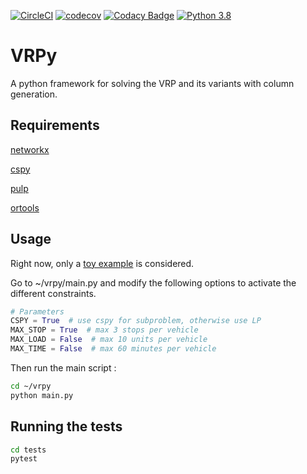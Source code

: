 [![CircleCI](https://circleci.com/gh/Kuifje02/vrpy.svg?style=svg)](https://circleci.com/gh/Kuifje02/vrpy)
[![codecov](https://codecov.io/gh/Kuifje02/vrpy/branch/master/graph/badge.svg)](https://codecov.io/gh/Kuifje02/vrpy)
[![Codacy Badge](https://api.codacy.com/project/badge/Grade/9b8a07701e54401aa71a1db7dba4d462)](https://www.codacy.com/manual/Kuifje02/vrpy?utm_source=github.com&amp;utm_medium=referral&amp;utm_content=Kuifje02/vrpy&amp;utm_campaign=Badge_Grade)
[![Python 3.8](https://img.shields.io/badge/python-3.8-blue.svg)](https://www.python.org/downloads/release/python-360/)

# VRPy
A python framework for solving the VRP and its variants with column generation.

## Requirements

[networkx](https://pypi.org/project/networkx/)

[cspy](https://pypi.org/project/cspy/)

[pulp](https://pypi.org/project/PuLP/)

[ortools](https://developers.google.com/optimization/install/python)

## Usage

Right now, only a [toy example](https://fr.overleaf.com/read/zmqqdbgtmmnv
) is considered. 

Go to ~/vrpy/main.py and modify the following options to activate the different constraints. 

```python
# Parameters
CSPY = True  # use cspy for subproblem, otherwise use LP
MAX_STOP = True  # max 3 stops per vehicle
MAX_LOAD = False  # max 10 units per vehicle
MAX_TIME = False  # max 60 minutes per vehicle
```

Then run the main script :

```sh
cd ~/vrpy
python main.py
```



## Running the tests

```sh
cd tests
pytest
```